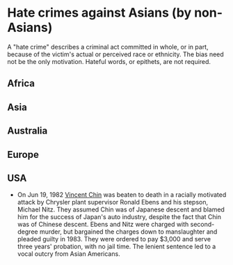 # Hate crimes against Asians (by non-Asians)

A "hate crime" describes a criminal act committed in whole, or in part, because of the victim's actual or perceived race or ethnicity. The bias need not be the only motivation. Hateful words, or epithets, are not required.

## Africa

## Asia

## Australia

## Europe

## USA
- On Jun 19, 1982 [Vincent Chin](https://en.wikipedia.org/wiki/Killing_of_Vincent_Chin) was beaten to death in a racially motivated attack by Chrysler plant supervisor Ronald Ebens and his stepson, Michael Nitz. They assumed Chin was of Japanese descent and blamed him for the success of Japan's auto industry, despite the fact that Chin was of Chinese descent. Ebens and Nitz were charged with second-degree murder, but bargained the charges down to manslaughter and pleaded guilty in 1983. They were ordered to pay $3,000 and serve three years' probation, with no jail time. The lenient sentence led to a vocal outcry from Asian Americans. 